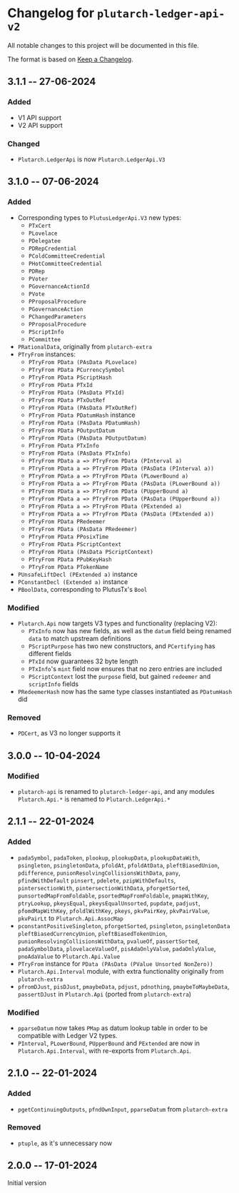 # Changelog for `plutarch-ledger-api-v2`

All notable changes to this project will be documented in this file.

The format is based on [Keep a Changelog](https://keepachangelog.com/en/1.1.0/).

## 3.1.1 -- 27-06-2024

### Added

* V1 API support
* V2 API support

### Changed

* `Plutarch.LedgerApi` is now `Plutarch.LedgerApi.V3`

## 3.1.0 -- 07-06-2024

### Added

* Corresponding types to `PlutusLedgerApi.V3` new types:
    * `PTxCert`
    * `PLovelace`
    * `PDelegatee`
    * `PDRepCredential`
    * `PColdCommitteeCredential`
    * `PHotCommitteeCredential`
    * `PDRep`
    * `PVoter`
    * `PGovernanceActionId`
    * `PVote`
    * `PProposalProcedure`
    * `PGovernanceAction`
    * `PChangedParameters`
    * `PProposalProcedure`
    * `PScriptInfo`
    * `PCommittee`
* `PRationalData`, originally from `plutarch-extra`
* `PTryFrom` instances:
    * `PTryFrom PData (PAsData PLovelace)`
    * `PTryFrom PData PCurrencySymbol`
    * `PTryFrom PData PScriptHash`
    * `PTryFrom PData PTxId`
    * `PTryFrom PData (PAsData PTxId)`
    * `PTryFrom PData PTxOutRef`
    * `PTryFrom PData (PAsData PTxOutRef)`
    * `PTryFrom PData PDatumHash` instance
    * `PTryFrom PData (PAsData PDatumHash)`
    * `PTryFrom PData POutputDatum`
    * `PTryFrom PData (PAsData POutputDatum)`
    * `PTryFrom PData PTxInfo`
    * `PTryFrom PData (PAsData PTxInfo)`
    * `PTryFrom PData a => PTryFrom PData (PInterval a)`
    * `PTryFrom PData a => PTryFrom PData (PAsData (PInterval a))`
    * `PTryFrom PData a => PTryFrom PData (PLowerBound a)`
    * `PTryFrom PData a => PTryFrom PData (PAsData (PLowerBound a))`
    * `PTryFrom PData a => PTryFrom PData (PUpperBound a)`
    * `PTryFrom PData a => PTryFrom PData (PAsData (PUpperBound a))`
    * `PTryFrom PData a => PTryFrom PData (PExtended a)`
    * `PTryFrom PData a => PTryFrom PData (PAsData (PExtended a))`
    * `PTryFrom PData PRedeemer`
    * `PTryFrom PData (PAsData PRedeemer)`
    * `PTryFrom PData PPosixTime`
    * `PTryFrom PData PScriptContext`
    * `PTryFrom PData (PAsData PScriptContext)`
    * `PTryFrom PData PPubKeyHash`
    * `PTryFrom PData PTokenName`
* `PUnsafeLiftDecl (PExtended a)` instance
* `PConstantDecl (Extended a)` instance
* `PBoolData`, corresponding to PlutusTx's `Bool`

### Modified

* `Plutarch.Api` now targets V3 types and functionality (replacing V2):
    * `PTxInfo` now has new fields, as well as the `datum` field being renamed
      `data` to match upstream definitions
    * `PScriptPurpose` has two new constructors, and `PCertifying` has different
      fields
    * `PTxId` now guarantees 32 byte length
    * `PTxInfo`'s `mint` field now ensures that no zero entries are included
    * `PScriptContext` lost the `purpose` field, but gained `redeemer` and 
       `scriptInfo` fields
* `PRedeemerHash` now has the same type classes instantiated as `PDatumHash` did

### Removed

* `PDCert`, as V3 no longer supports it

## 3.0.0 -- 10-04-2024

### Modified

* `plutarch-api` is renamed to `plutarch-ledger-api`, and any modules `Plutarch.Api.*` is renamed to `Plutarch.LedgerApi.*`

## 2.1.1 -- 22-01-2024

### Added

* `padaSymbol`, `padaToken`, `plookup`, `plookupData`, `plookupDataWith`, 
  `psingleton`, `psingletonData`, `pfoldAt`, `pfoldAtData`, `pleftBiasedUnion`,
  `pdifference`, `punionResolvingCollisionsWithData`, `pany`, `pfindWithDefault` 
  `pinsert`, `pdelete`, `pzipWithDefaults`, `pintersectionWith`,
  `pintersectionWithData`, `pforgetSorted`, `punsortedMapFromFoldable`,
  `psortedMapFromFoldable`, `pmapWithKey`, `ptryLookup`, `pkeysEqual`,
  `pkeysEqualUnsorted`, `pupdate`, `padjust`, `pfomdMapWithKey`,
  `pfoldlWithKey`, `pkeys`, `pkvPairKey`, `pkvPairValue`, `pkvPairLt` to `Plutarch.Api.AssocMap`
* `pconstantPositiveSingleton`, `pforgetSorted`, `psingleton`, `psingletonData` 
  `pleftBiasedCurrencyUnion`, `pleftBiasedTokenUnion`,
  `punionResolvingCollisionsWithData`, `pvalueOf`, `passertSorted`,
  `padaSymbolData`, `plovelaceValueOf`, `pisAdaOnlyValue`, `padaOnlyValue`, 
  `pnoAdaValue` to `Plutarch.Api.Value`
* `PTryFrom` instance for `PData (PAsData (PValue Unsorted NonZero))`
* `Plutarch.Api.Interval` module, with extra functionality originally from
  `plutarch-extra`
* `pfromDJust`, `pisDJust`, `pmaybeData`, `pdjust`, `pdnothing`,
  `pmaybeToMaybeData`, `passertDJust` in `Plutarch.Api` (ported from
  `plutarch-extra`)

### Modified 

* `pparseDatum` now takes `PMap` as datum lookup table in order to be compatible with Ledger V2 types.
* `PInterval`, `PLowerBound`, `PUpperBound` and `PExtended` are now in
  `Plutarch.Api.Interval`, with re-exports from `Plutarch.Api`. 

## 2.1.0 -- 22-01-2024

### Added

* `pgetContinuingOutputs`, `pfndOwnInput`, `pparseDatum` from `plutarch-extra`

### Removed

* `ptuple`, as it's unnecessary now

## 2.0.0 -- 17-01-2024

Initial version

